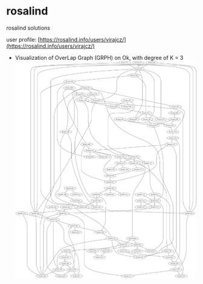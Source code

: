 # rosalind
rosalind solutions

user profile: [https://rosalind.info/users/virajcz/](https://rosalind.info/users/virajcz/)

- Visualization of OverLap Graph (GRPH) on Ok, with degree of K = 3
![ Visualization of OverLap Graph GRPH](https://raw.githubusercontent.com/viraj-cz/rosalind/51776b58102fb6d44bdcaf6db37fbed0b9d40bd5/graphviz.svg)
